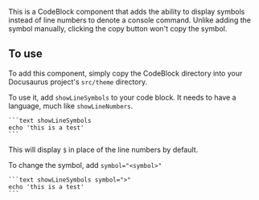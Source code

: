 This is a CodeBlock component that adds the ability to display symbols instead of line numbers to denote a console command. Unlike adding the symbol manually, clicking the copy button won't copy the symbol.

## To use

To add this component, simply copy the CodeBlock directory into your Docusaurus project's `src/theme` directory.

To use it, add `showLineSymbols` to your code block. It needs to have a language, much like `showLineNumbers`.

````
```text showLineSymbols
echo 'this is a test'
```
````

This will display `$` in place of the line numbers by default.

To change the symbol, add `symbol="<symbol>"`

````
```text showLineSymbols symbol=">"
echo 'this is a test'
```
````